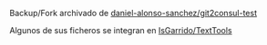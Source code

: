 Backup/Fork archivado de
[daniel-alonso-sanchez/git2consul-test](https://github.com/daniel-alonso-sanchez/git2consul-test)  

Algunos de sus ficheros se integran en [IsGarrido/TextTools](https://github.com/IsGarrido/TextTools)  
